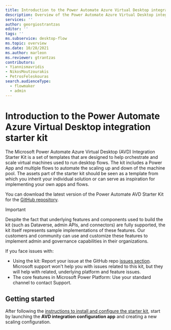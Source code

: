 ```yaml
---
title: Introduction to the Power Automate Azure Virtual Desktop integration starter kit
description: Overview of the Power Automate Azure Virtual Desktop integration starter kit
services: ''
author: georgiostrantzas
editor: ''
tags: ''
ms.subservice: desktop-flow
ms.topic: overview
ms.date: 10/28/2021
ms.author: marleon
ms.reviewer: gtrantzas
contributors:
- Yiannismavridis
- NikosMoutzourakis
- PetrosFeleskouras
search.audienceType: 
  - flowmaker
  - admin
---
```


# Introduction to the Power Automate Azure Virtual Desktop integration starter kit

The Microsoft Power Automate Azure Virtual Desktop (AVD) Integration Starter Kit
is a set of templates that are designed to help orchestrate and scale virtual
machines used to run desktop flows. The kit includes a Power App and multiple
flows to automate the scaling up and down of the machine pool. The assets part of the
starter kit should be seen as a template from which you inherit your individual
solution or can serve as inspiration for implementing your own apps and flows.

You can download the latest version of the Power Automate AVD Starter Kit for the [GitHub repository](https://github.com/Azure/powerautomate-avd-starter-kit).

>[!IMPORTANT]
>Despite the fact that underlying features and components used to build the kit (such as
Dataverse, admin APIs, and connectors) are fully supported, the kit itself
represents sample implementations of these features. Our customers and community
can use and customize these features to implement admin and governance
capabilities in their organizations.
>
>If you face issues with:
>-   Using the kit: Report your issue at the GitHub repo [issues
    section](https://github.com/Azure/powerautomate-avd-starter-kit/issues).    Microsoft support won't help you with issues related to this kit, but they
    will help with related, underlying platform and feature issues.
>-   The core features in Microsoft Power Platform: Use your standard channel to
    contact Support.

## Getting started

After following the [instructions to install and configure the starter kit](avd-setup.md), start by launching the **AVD
integration configuration app** and creating a new scaling configuration.
